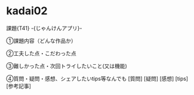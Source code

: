 # kadai02

課題{T41} -{じゃんけんアプリ}-

①課題内容（どんな作品か）


②工夫した点・こだわった点


③難しかった点・次回トライしたいこと(又は機能)


④質問・疑問・感想、シェアしたいtips等なんでも
[質問]
[疑問]
[感想]
[tips]
[参考記事]
